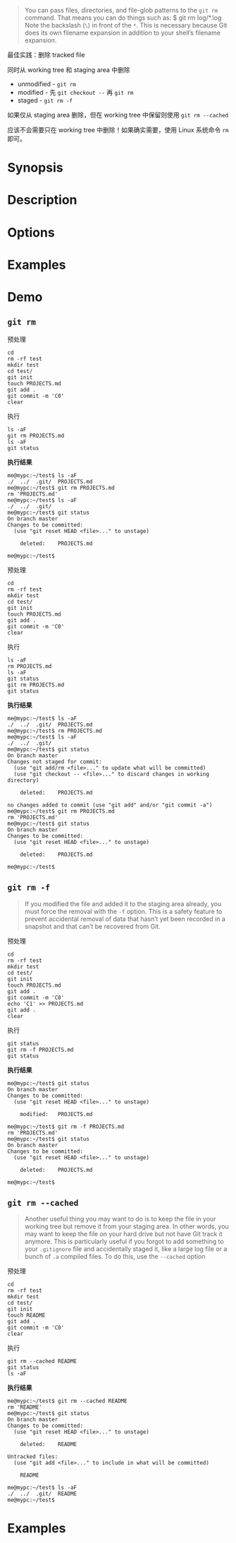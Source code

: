 > You can pass files, directories, and file-glob patterns to the `git rm` command. That means you can do things such as:
>     $ git rm log/\*.log
> Note the backslash (`\`) in front of the `*`. This is necessary because Git does its own filename expansion in addition to your shell’s filename expansion.


最佳实践：删除 tracked file

同时从 working tree 和 staging area 中删除

- unmodified - `git rm`
- modified - 先 `git checkout --` 再 `git rm`
- staged - `git rm -f`

如果仅从 staging area 删除，但在 working tree 中保留则使用 `git rm --cached`

应该不会需要只在 working tree 中删除！如果确实需要，使用 Linux 系统命令 `rm` 即可。


# Synopsis


# Description


# Options


# Examples


# Demo
## `git rm`
预处理

    cd
    rm -rf test
    mkdir test
    cd test/
    git init
    touch PROJECTS.md
    git add .
    git commit -m 'C0'
    clear

执行

    ls -aF
    git rm PROJECTS.md
    ls -aF
    git status

**执行结果**

    me@mypc:~/test$ ls -aF
    ./  ../  .git/  PROJECTS.md
    me@mypc:~/test$ git rm PROJECTS.md
    rm 'PROJECTS.md'
    me@mypc:~/test$ ls -aF
    ./  ../  .git/
    me@mypc:~/test$ git status
    On branch master
    Changes to be committed:
      (use "git reset HEAD <file>..." to unstage)

        deleted:    PROJECTS.md

    me@mypc:~/test$ 


预处理

    cd
    rm -rf test
    mkdir test
    cd test/
    git init
    touch PROJECTS.md
    git add .
    git commit -m 'C0'
    clear

执行

    ls -aF
    rm PROJECTS.md
    ls -aF
    git status
    git rm PROJECTS.md
    git status

**执行结果**

    me@mypc:~/test$ ls -aF
    ./  ../  .git/  PROJECTS.md
    me@mypc:~/test$ rm PROJECTS.md
    me@mypc:~/test$ ls -aF
    ./  ../  .git/
    me@mypc:~/test$ git status
    On branch master
    Changes not staged for commit:
      (use "git add/rm <file>..." to update what will be committed)
      (use "git checkout -- <file>..." to discard changes in working directory)

        deleted:    PROJECTS.md

    no changes added to commit (use "git add" and/or "git commit -a")
    me@mypc:~/test$ git rm PROJECTS.md
    rm 'PROJECTS.md'
    me@mypc:~/test$ git status
    On branch master
    Changes to be committed:
      (use "git reset HEAD <file>..." to unstage)

        deleted:    PROJECTS.md

    me@mypc:~/test$ 


## `git rm -f`
> If you modified the file and added it to the staging area already, you must force the removal with the `-f` option. This is a safety feature to prevent accidental removal of data that hasn’t yet been recorded in a snapshot and that can’t be recovered from Git.

预处理

    cd
    rm -rf test
    mkdir test
    cd test/
    git init
    touch PROJECTS.md
    git add .
    git commit -m 'C0'
    echo 'C1' >> PROJECTS.md
    git add .
    clear

执行

    git status
    git rm -f PROJECTS.md
    git status

**执行结果**

    me@mypc:~/test$ git status
    On branch master
    Changes to be committed:
      (use "git reset HEAD <file>..." to unstage)

        modified:   PROJECTS.md

    me@mypc:~/test$ git rm -f PROJECTS.md
    rm 'PROJECTS.md'
    me@mypc:~/test$ git status
    On branch master
    Changes to be committed:
      (use "git reset HEAD <file>..." to unstage)

        deleted:    PROJECTS.md

    me@mypc:~/test$ 


## `git rm --cached`
> Another useful thing you may want to do is to keep the file in your working tree but remove it from your staging area. In other words, you may want to keep the file on your hard drive but not have Git track it anymore. This is particularly useful if you forgot to add something to your `.gitignore` file and accidentally staged it, like a large log file or a bunch of `.a` compiled files. To do this, use the `--cached` option

预处理

    cd
    rm -rf test
    mkdir test
    cd test/
    git init
    touch README
    git add .
    git commit -m 'C0'
    clear

执行

    git rm --cached README
    git status
    ls -aF

**执行结果**

    me@mypc:~/test$ git rm --cached README
    rm 'README'
    me@mypc:~/test$ git status
    On branch master
    Changes to be committed:
      (use "git reset HEAD <file>..." to unstage)

        deleted:    README

    Untracked files:
      (use "git add <file>..." to include in what will be committed)

        README

    me@mypc:~/test$ ls -aF
    ./  ../  .git/  README
    me@mypc:~/test$ 


# Examples
